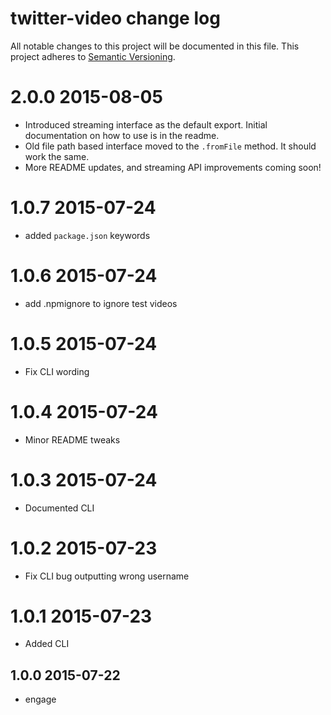 # twitter-video change log

All notable changes to this project will be documented in this file.
This project adheres to [Semantic Versioning](http://semver.org/).

# 2.0.0 2015-08-05
* Introduced streaming interface as the default export.  Initial documentation on how to use is in the readme.
* Old file path based interface moved to the `.fromFile` method.  It should work the same.
* More README updates, and streaming API improvements coming soon!

# 1.0.7 2015-07-24
* added `package.json` keywords

# 1.0.6 2015-07-24
* add .npmignore to ignore test videos

# 1.0.5 2015-07-24
* Fix CLI wording

# 1.0.4 2015-07-24
* Minor README tweaks

# 1.0.3 2015-07-24
* Documented CLI

# 1.0.2 2015-07-23
* Fix CLI bug outputting wrong username

# 1.0.1 2015-07-23
* Added CLI

## 1.0.0 2015-07-22
* engage
